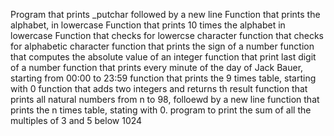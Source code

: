 Program that prints _putchar followed by a new line
Function that prints the alphabet, in lowercase
Function that prints 10 times the alphabet in lowercase
Function that checks for lowercse character
function that checks for alphabetic character
function that prints the sign of a number
function that computes the absolute value of an integer
function that print last digit of a number
function that prints every minute of the day of Jack Bauer, starting from 00:00 to 23:59
function that prints the 9 times table, starting with 0
function that adds two integers and returns th result
function that prints all natural numbers from n to 98, folloewd by a new line
function that prints the n times table, stating with 0.
program to print the sum of all the multiples of 3 and 5 below 1024
